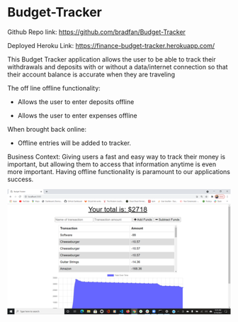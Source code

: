 # Budget-Tracker

Github Repo link: https://github.com/bradfan/Budget-Tracker

Deployed Heroku Link: https://finance-budget-tracker.herokuapp.com/

This Budget Tracker application allows the user to be able to track their withdrawals and deposits with or without a data/internet connection so that their account balance is accurate when they are traveling

The off line offline functionality:

* Allows the user to enter deposits offline

* Allows the user to enter expenses offline

When brought back online:

* Offline entries will be added to tracker.

Business Context:
Giving users a fast and easy way to track their money is important, but allowing them to access that information anytime is even more important. Having offline functionality is paramount to our applications success.

![Tracker](./images/README.png)